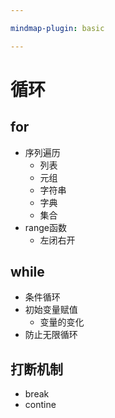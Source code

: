 ```yaml
---

mindmap-plugin: basic

---
```


# 循环

## for
- 序列遍历
	- 列表
	- 元组
	- 字符串
	- 字典
	- 集合
- range函数
	- 左闭右开

## while
- 条件循环
- 初始变量赋值
	- 变量的变化
- 防止无限循环

## 打断机制
- break
- contine